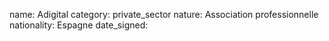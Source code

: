 name: Adigital
category: private_sector
nature:  Association professionnelle 
nationality: Espagne
date_signed:
    